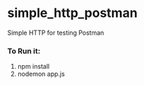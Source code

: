# simple_http_postman
Simple HTTP for testing Postman

### To Run it:
1. npm install
2. nodemon app.js
